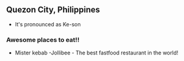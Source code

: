 ## Quezon City, Philippines
- It's pronounced as Ke-son
### Awesome places to eat!!
- Mister kebab
-Jollibee - The best fastfood restaurant in the world!